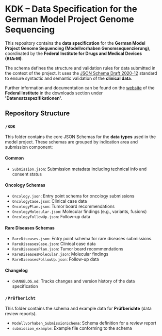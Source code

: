 # KDK – Data Specification for the German Model Project Genome Sequencing

This repository contains the **data specification** for the **German Model Project Genome Sequencing (Modellvorhaben Genomsequenzierung)**, coordinated by the **Federal Institute for Drugs and Medical Devices (BfArM)**.

The schema defines the structure and validation rules for data submitted in the context of the project. It uses the [JSON Schema Draft 2020-12](https://json-schema.org/draft/2020-12/schema) standard to ensure syntactic and semantic validation of the **clinical data**.

Further information and documentation can be found on the [website](https://www.bfarm.de/DE/Das-BfArM/Aufgaben/Modellvorhaben-Genomsequenzierung/Informationen-und-downloads/_node.html) of the **Federal Institute** in the downloads section under **'Datensatzspezifikationen'**.


## Repository Structure

### `/KDK`

This folder contains the core JSON Schemas for the **data types** used in the model project. These schemas are grouped by indication area and submission component:

#### Common
- `Submission.json`: Submission metadata including technical info and consent status

#### Oncology Schemas
- `Oncology.json`: Entry point schema for oncology submissions
- `OncologyCase.json`: Clinical case data
- `OncologyPlan.json`: Tumor board recommendations
- `OncologyMolecular.json`: Molecular findings (e.g., variants, fusions)
- `OncologyFollowUp.json`: Follow-up data

#### Rare Diseases Schemas
- `RareDiseases.json`: Entry point schema for rare diseases submissions
- `RareDiseasesCase.json`: Clinical case data
- `RareDiseasesPlan.json`: Tumor board recommendations
- `RareDiseasesMolecular.json`: Molecular findings
- `RareDiseasesFollowUp.json`: Follow-up data


#### Changelog
- `CHANGELOG.md`: Tracks changes and version history of the data specification


### `/Prüfbericht`

This folder contains the schema and example data for **Prüfberichte** (data review reports).

- `Modellvorhaben_SubmissionSchema`: Schema definition for a review report
- `submission_example`: Example file conforming to the schema

